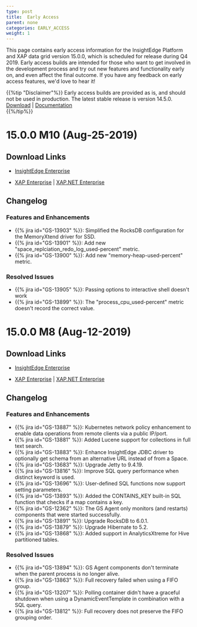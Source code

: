 ```yaml
---
type: post
title:  Early Access
parent: none
categories: EARLY_ACCESS
weight: 1
---
```


This page contains early access information for the InsightEdge Platform and XAP data grid version 15.0.0, which is scheduled for release during Q4 2019. Early access builds are intended for those who want to get involved in the development process and try out new features and functionality early on, and even affect the final outcome. If you have any feedback on early access features, we'd love to hear it!

 {{%tip "Disclaimer"%}} Early access builds are provided as is, and should not be used in production. The latest stable release is version 14.5.0.<br>[Download](https://www.gigaspaces.com/download-center) | [Documentation](/latest/)</br>{{%/tip%}}


# 15.0.0 M10 (Aug-25-2019)

## Download Links

* [InsightEdge Enterprise](https://gigaspaces-releases-eu.s3.amazonaws.com/insightedge/15.0.0/gigaspaces-insightedge-enterprise-15.0.0-m10.zip) 

* [XAP Enterprise](https://gigaspaces-releases-eu.s3.amazonaws.com/xap/15.0.0/gigaspaces-xap-enterprise-15.0.0-m10.zip) | [XAP.NET Enterprise](https://gigaspaces-releases-eu.s3.amazonaws.com/xap/15.0.0/gigaspaces-xap.net-15.0.0-m10.msi)

## Changelog

### Features and Enhancements

- {{% jira id="GS-13903" %}}: Simplified the RocksDB configuration for the MemoryXtend driver for SSD.
- {{% jira id="GS-13901" %}}: Add new "space_replciation_redo_log_used-percent" metric.
- {{% jira id="GS-13900" %}}: Add new "memory-heap-used-percent" metric.


### Resolved Issues

- {{% jira id="GS-13905" %}}: Passing options to interactive shell doesn't work
- {{% jira id="GS-13899" %}}: The "process_cpu_used-percent" metric doesn't record the correct value.



# 15.0.0 M8 (Aug-12-2019)

## Download Links

* [InsightEdge Enterprise](https://gigaspaces-releases-eu.s3.amazonaws.com/insightedge/15.0.0/gigaspaces-insightedge-enterprise-15.0.0-m8.zip) 

* [XAP Enterprise](https://gigaspaces-releases-eu.s3.amazonaws.com/xap/15.0.0/gigaspaces-xap-enterprise-15.0.0-m8.zip) | [XAP.NET Enterprise](https://gigaspaces-releases-eu.s3.amazonaws.com/xap/15.0.0/gigaspaces-xap.net-15.0.0-m8.msi)

## Changelog

### Features and Enhancements

- {{% jira id="GS-13887" %}}: Kubernetes network policy enhancement to enable data operations from remote clients via a public IP/port.
- {{% jira id="GS-13881" %}}: Added Lucene support for collections in full text search.
- {{% jira id="GS-13883" %}}: Enhance InsightEdge JDBC driver to optionally get schema from an alternative URL instead of from a Space.
- {{% jira id="GS-13683" %}}: Upgrade Jetty to 9.4.19.
- {{% jira id="GS-13816" %}}: Improve SQL query performance when distinct keyword is used.
- {{% jira id="GS-13696" %}}: User-defined SQL functions now support setting parameters.
- {{% jira id="GS-13893" %}}: Added the CONTAINS_KEY built-in SQL function that checks if a map contains a key.
- {{% jira id="GS-12362" %}}: The GS Agent only monitors (and restarts) components that were started successfully.
- {{% jira id="GS-13891" %}}: Upgrade RocksDB to 6.0.1.
- {{% jira id="GS-13879" %}}: Upgrade Hibernate to 5.2.
- {{% jira id="GS-13868" %}}: Added support in AnalyticsXtreme for Hive partitioned tables.

### Resolved Issues

- {{% jira id="GS-13894" %}}: GS Agent components don't terminate when the parent process is no longer alive.
- {{% jira id="GS-13863" %}}: Full recovery failed when using a FIFO group.
- {{% jira id="GS-13207" %}}: Polling container didn't have a graceful shutdown when using a DynamicEventTemplate in combination with a SQL query.
- {{% jira id="GS-13812" %}}: Full recovery does not preserve the FIFO grouping order.
